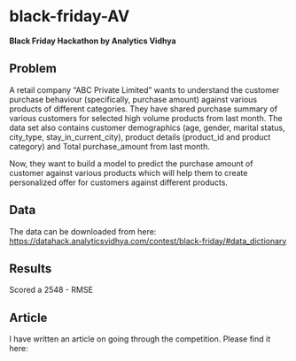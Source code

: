 # black-friday-AV
**Black Friday Hackathon by Analytics Vidhya**

## Problem

A retail company “ABC Private Limited” wants to understand the customer purchase behaviour (specifically, purchase amount) against various products of different categories. They have shared purchase summary of various customers for selected high volume products from last month.
The data set also contains customer demographics (age, gender, marital status, city_type, stay_in_current_city), product details (product_id and product category) and Total purchase_amount from last month.

Now, they want to build a model to predict the purchase amount of customer against various products which will help them to create personalized offer for customers against different products.

## Data

The data can be downloaded from here: https://datahack.analyticsvidhya.com/contest/black-friday/#data_dictionary

## Results

Scored a 2548 - RMSE

## Article

I have written an article on going through the competition. Please find it here: 
